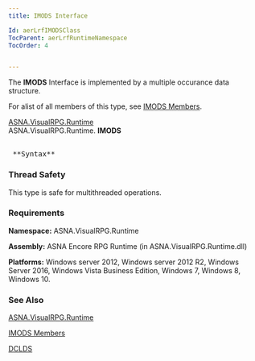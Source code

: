 ```yaml
---
title: IMODS Interface

Id: aerLrfIMODSClass
TocParent: aerLrfRuntimeNamespace
TocOrder: 4


---
```


The **IMODS** Interface is implemented by a multiple occurance data structure. 

For alist of all members of this type, see [IMODS Members](aerLrfIMODSClassMembers.html). 

[ASNA.VisualRPG.Runtime](aerLrfRuntimeNamespace.html) <br /> ASNA.VisualRPG.Runtime. **IMODS** 
<pre interface="syntax" style="DISPLAY: block"><Serializable>
 **Syntax** </pre>

### Thread Safety
This type is safe for multithreaded operations. 

### Requirements
**Namespace:** ASNA.VisualRPG.Runtime 

**Assembly:** ASNA Encore RPG Runtime (in ASNA.VisualRPG.Runtime.dll) 

**Platforms:** Windows server 2012, Windows server 2012 R2, Windows Server 2016, Windows Vista Business Edition, Windows 7, Windows 8, Windows 10. 

### See Also
[ASNA.VisualRPG.Runtime](aerLrfRuntimeNamespace.html)

[IMODS Members](aerLrfIMODSClassMembers.html)

[DCLDS](DCLDS.html) 
